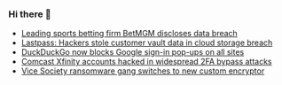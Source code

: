 ### Hi there 👋

<!--START_SECTION:feed-->
* [Leading sports betting firm BetMGM discloses data breach](https://www.bleepingcomputer.com/news/security/leading-sports-betting-firm-betmgm-discloses-data-breach/)
* [Lastpass: Hackers stole customer vault data in cloud storage breach](https://www.bleepingcomputer.com/news/security/lastpass-hackers-stole-customer-vault-data-in-cloud-storage-breach/)
* [DuckDuckGo now blocks Google sign-in pop-ups on all sites](https://www.bleepingcomputer.com/news/security/duckduckgo-now-blocks-google-sign-in-pop-ups-on-all-sites/)
* [Comcast Xfinity accounts hacked in widespread 2FA bypass attacks](https://www.bleepingcomputer.com/news/security/comcast-xfinity-accounts-hacked-in-widespread-2fa-bypass-attacks/)
* [Vice Society ransomware gang switches to new custom encryptor](https://www.bleepingcomputer.com/news/security/vice-society-ransomware-gang-switches-to-new-custom-encryptor/)
<!--END_SECTION:feed-->

<!--
**frankenk/frankenk** is a ✨ _special_ ✨ repository because its `README.md` (this file) appears on your GitHub profile.

Here are some ideas to get you started:

- 🔭 I’m currently working on ...
- 🌱 I’m currently learning ...
- 👯 I’m looking to collaborate on ...
- 🤔 I’m looking for help with ...
- 💬 Ask me about ...
- 📫 How to reach me: ...
- 😄 Pronouns: ...
- ⚡ Fun fact: ...
-->



